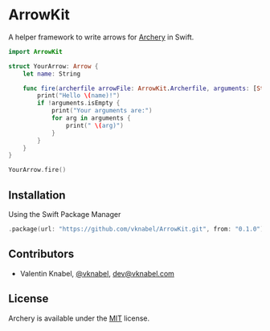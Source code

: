 # ArrowKit

A helper framework to write arrows for [Archery](https://github.com/vknabel/Archery) in Swift.

```swift
import ArrowKit

struct YourArrow: Arrow {
    let name: String

    func fire(archerfile arrowFile: ArrowKit.Archerfile, arguments: [String]) throws {
        print("Hello \(name)!")
        if !arguments.isEmpty {
            print("Your arguments are:")
            for arg in arguments {
                print(" \(arg)")
            }
        }
    }
}

YourArrow.fire()
```

## Installation

Using the Swift Package Manager
```swift
.package(url: "https://github.com/vknabel/ArrowKit.git", from: "0.1.0"),
```

## Contributors
* Valentin Knabel, [@vknabel](https://github.com/vknabel), dev@vknabel.com

## License
Archery is available under the [MIT](./master/LICENSE) license.

